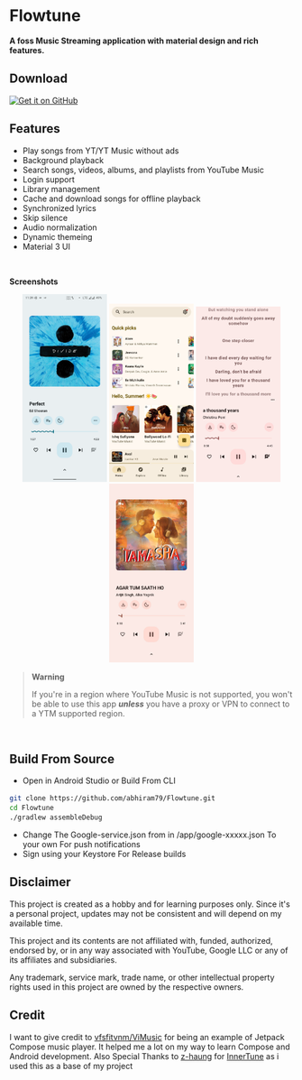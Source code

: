 # Flowtune 
<B>A foss Music Streaming application with material design and rich features.
</B>

## Download
[<img src="https://github.com/machiav3lli/oandbackupx/blob/034b226cea5c1b30eb4f6a6f313e4dadcbb0ece4/badge_github.png" alt="Get it on GitHub" height="80">](https://github.com/abhiram79/Flowtune/releases/latest)


## Features 
- Play songs from YT/YT Music without ads
- Background playback
- Search songs, videos, albums, and playlists from YouTube Music
- Login support
- Library management
- Cache and download songs for offline playback
- Synchronized lyrics
- Skip silence
- Audio normalization
- Dynamic themeing
- Material 3 UI
<br>

**Screenshots**
<p align="center">
  <img src="/images/s1.png" width="150"/>
  <img src="images/s2.jpg" width="150"/>
  <img src="/images/s3.jpg" width="150"/>
  <img src="/images/s4.jpg" width="150"/>
</p>


> **Warning**
>
>If you're in a region where YouTube Music is not supported, you won't be able to use this app
***unless*** you have a proxy or VPN to connect to a YTM supported region.
<br>

## Build From Source

- Open in Android Studio or Build From CLI
```bash
git clone https://github.com/abhiram79/Flowtune.git
cd Flowtune
./gradlew assembleDebug
```
- Change The Google-service.json from in /app/google-xxxxx.json To your own For push notifications
- Sign using your Keystore For Release builds

## Disclaimer

This project is created as a hobby and for learning purposes only. Since it's a personal project, updates may not be consistent and will depend on my available time.

This project and its contents are not affiliated with, funded, authorized, endorsed by, or in any
way associated with YouTube, Google LLC or any of its affiliates and subsidiaries.

Any trademark, service mark, trade name, or other intellectual property rights used in this project
are owned by the respective owners.
<br>

## Credit

I want to give credit to [vfsfitvnm/ViMusic](https://github.com/vfsfitvnm/ViMusic) for being an
example of Jetpack Compose music player. It helped me a lot on my way to learn Compose and
Android development.
Also Special Thanks to [z-haung](https://github.com/z-huang) for [InnerTune](https://github.com/z-huang/InnerTune) as i used this as a base of my project
